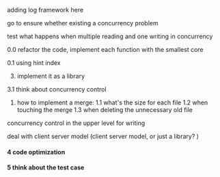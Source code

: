 

adding log framework here 

go to ensure whether existing a concurrency problem 

test what happens when multiple reading and one writing in concurrency 


0.0 refactor the code, implement each function with the smallest core 

0.1 using hint index 

3. implement it as a library 

3.1 think about concurrency control 

1. how to implement a merge:
    1.1 what's the size for each file
    1.2 when touching the merge
    1.3 when deleting the unnecessary old file 

concurrency control in the upper level for writing 

deal with client server model
    (client server model, or just a library? )


#### 4 code optimization

#### 5 think about the test case 